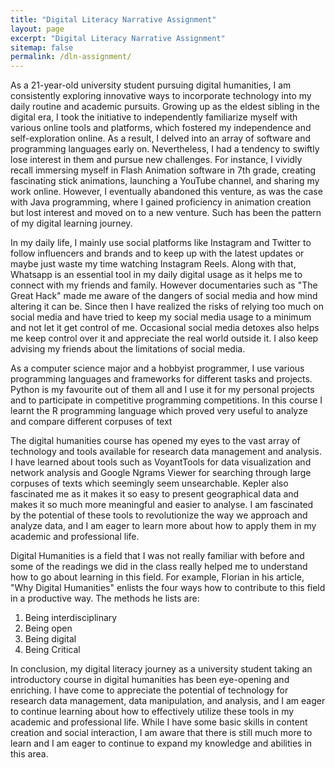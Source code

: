 ```yaml
---
title: "Digital Literacy Narrative Assignment"
layout: page
excerpt: "Digital Literacy Narrative Assignment"
sitemap: false
permalink: /dln-assignment/
---
```


As a 21-year-old university student pursuing digital humanities, I am consistently exploring innovative ways to incorporate technology into my daily routine and academic pursuits. Growing up as the eldest sibling in the digital era, I took the initiative to independently familiarize myself with various online tools and platforms, which fostered my independence and self-exploration online. As a result, I delved into an array of software and programming languages early on. Nevertheless, I had a tendency to swiftly lose interest in them and pursue new challenges. For instance, I vividly recall immersing myself in Flash Animation software in 7th grade, creating fascinating stick animations, launching a YouTube channel, and sharing my work online. However, I eventually abandoned this venture, as was the case with Java programming, where I gained proficiency in animation creation but lost interest and moved on to a new venture. Such has been the pattern of my digital learning journey.

In my daily life, I mainly use social platforms like Instagram and Twitter to follow influencers and brands and to keep up with the latest updates or maybe just waste my time watching Instagram Reels. Along with that, Whatsapp is an essential tool in my daily digital usage as it helps me to connect with my friends and family. However documentaries such as "The Great Hack" made me aware of the dangers of social media and how mind altering it can be. Since then I have realized the risks of relying too much on social media and have tried to keep my social media usage to a minimum and not let it get control of me. Occasional social media detoxes also helps me keep control over it and appreciate the real world outside it. I also keep advising my friends about the limitations of social media. 

As a computer science major and a hobbyist programmer, I use various programming languages and frameworks for different tasks and projects. Python is my favourite out of them all and I use it for my personal projects and to participate in competitive programming competitions. In this course I learnt the R programming language which proved very useful to analyze and compare different corpuses of text


The digital humanities course has opened my eyes to the vast array of technology and tools available for research data management and analysis. I have learned about tools such as VoyantTools for data visualization and network analysis and Google Ngrams Viewer for searching through large corpuses of texts which seemingly seem unsearchable. Kepler also fascinated me as it makes it so easy to present geographical data and makes it so much more meaningful and easier to analyse. I am fascinated by the potential of these tools to revolutionize the way we approach and analyze data, and I am eager to learn more about how to apply them in my academic and professional life.

Digital Humanities is a field that I was not really familiar with before and some of the readings we did in the class really helped me to understand how to go about learning in this field. For example, Florian in his article, "Why Digital Humanities" enlists the four ways how to contribute to this field in a productive way. The methods he lists are:
1. Being interdisciplinary
2. Being open
3. Being digital
4. Being Critical

In conclusion, my digital literacy journey as a university student taking an introductory course in digital humanities has been eye-opening and enriching. I have come to appreciate the potential of technology for research data management, data manipulation, and analysis, and I am eager to continue learning about how to effectively utilize these tools in my academic and professional life. While I have some basic skills in content creation and social interaction, I am aware that there is still much more to learn and I am eager to continue to expand my knowledge and abilities in this area.
